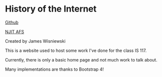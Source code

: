 # History of the Internet

[Github](https://jimsgims.github.io/MyWebsite_IS117/)

[NJIT AFS](https://web.njit.edu/~jsw36/is117mywebsite/docs/index.html)

Created by James Wisniewski

This is a website used to host some work I've done for the class IS 117.

Currently, there is only a basic home page and not much work to talk about.

Many implementations are thanks to Bootstrap 4!